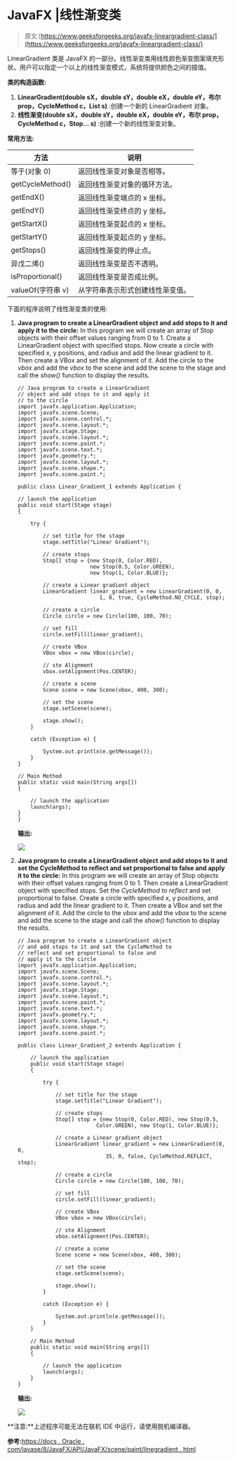 # JavaFX |线性渐变类

> 原文:[https://www.geeksforgeeks.org/javafx-lineargradient-class/](https://www.geeksforgeeks.org/javafx-lineargradient-class/)

LinearGradient 类是 JavaFX 的一部分。线性渐变类用线性颜色渐变图案填充形状。用户可以指定一个以上的线性渐变模式，系统将提供颜色之间的插值。

**类的构造函数:**

1.  **LinearGradient(double sX，double sY，double eX，double eY，布尔 prop，CycleMethod c，List s)** :创建一个新的 LinearGradient 对象。
2.  **线性渐变(double sX，double sY，double eX，double eY，布尔 prop，CycleMethod c，Stop… s)** :创建一个新的线性渐变对象。

**常用方法:**

| 方法 | 说明 |
| --- | --- |
| 等于(对象 0) | 返回线性渐变对象是否相等。 |
| getCycleMethod() | 返回线性渐变对象的循环方法。 |
| getEndX() | 返回线性渐变端点的 x 坐标。 |
| getEndY() | 返回线性渐变终点的 y 坐标。 |
| getStartX() | 返回线性渐变起点的 x 坐标。 |
| getStartY() | 返回线性渐变起点的 y 坐标。 |
| getStops() | 返回线性渐变的停止点。 |
| 异戊二烯() | 返回线性渐变是否不透明。 |
| isProportional() | 返回线性渐变是否成比例。 |
| valueOf(字符串 v) | 从字符串表示形式创建线性渐变值。 |

下面的程序说明了线性渐变类的使用:

1.  **Java program to create a LinearGradient object and add stops to it and apply it to the circle:** In this program we will create an array of Stop objects with their offset values ranging from 0 to 1\. Create a LinearGradient object with specified stops. Now create a circle with specified x, y positions, and radius and add the linear gradient to it. Then create a VBox and set the alignment of it. Add the circle to the *vbox* and add the *vbox* to the scene and add the scene to the stage and call the *show()* function to display the results.

    ```
    // Java program to create a LinearGradient 
    // object and add stops to it and apply it
    // to the circle
    import javafx.application.Application;
    import javafx.scene.Scene;
    import javafx.scene.control.*;
    import javafx.scene.layout.*;
    import javafx.stage.Stage;
    import javafx.scene.layout.*;
    import javafx.scene.paint.*;
    import javafx.scene.text.*;
    import javafx.geometry.*;
    import javafx.scene.layout.*;
    import javafx.scene.shape.*;
    import javafx.scene.paint.*;

    public class Linear_Gradient_1 extends Application {

    // launch the application
    public void start(Stage stage)
    {

        try {

            // set title for the stage
            stage.setTitle("Linear Gradient");

            // create stops
            Stop[] stop = {new Stop(0, Color.RED), 
                           new Stop(0.5, Color.GREEN), 
                           new Stop(1, Color.BLUE)};

            // create a Linear gradient object
            LinearGradient linear_gradient = new LinearGradient(0, 0,
                              1, 0, true, CycleMethod.NO_CYCLE, stop);

            // create a circle
            Circle circle = new Circle(100, 100, 70);

            // set fill
            circle.setFill(linear_gradient);

            // create VBox
            VBox vbox = new VBox(circle);

            // ste Alignment
            vbox.setAlignment(Pos.CENTER);

            // create a scene
            Scene scene = new Scene(vbox, 400, 300);

            // set the scene
            stage.setScene(scene);

            stage.show();
        }

        catch (Exception e) {

            System.out.println(e.getMessage());
        }
    }

    // Main Method
    public static void main(String args[])
    {

        // launch the application
        launch(args);
    }
    }
    ```

    **输出:**

    ![](img/2581772ec9dca3af25ae60183d897856.png)

2.  **Java program to create a LinearGradient object and add stops to it and set the CycleMethod to reflect and set proportional to false and apply it to the circle:** In this program we will create an array of Stop objects with their offset values ranging from 0 to 1\. Then create a LinearGradient object with specified stops. Set the *CycleMethod to reflect* and set proportional to false. Create a circle with specified x, y positions, and radius and add the linear gradient to it. Then create a VBox and set the alignment of it. Add the circle to the *vbox* and add the *vbox* to the scene and add the scene to the stage and call the *show()* function to display the results.

    ```
    // Java program to create a LinearGradient object 
    // and add stops to it and set the CycleMethod to
    // reflect and set proportional to false and 
    // apply it to the circle
    import javafx.application.Application;
    import javafx.scene.Scene;
    import javafx.scene.control.*;
    import javafx.scene.layout.*;
    import javafx.stage.Stage;
    import javafx.scene.layout.*;
    import javafx.scene.paint.*;
    import javafx.scene.text.*;
    import javafx.geometry.*;
    import javafx.scene.layout.*;
    import javafx.scene.shape.*;
    import javafx.scene.paint.*;

    public class Linear_Gradient_2 extends Application {

        // launch the application
        public void start(Stage stage)
        {

            try {

                // set title for the stage
                stage.setTitle("Linear Gradient");

                // create stops
                Stop[] stop = {new Stop(0, Color.RED), new Stop(0.5, 
                             Color.GREEN), new Stop(1, Color.BLUE)};

                // create a Linear gradient object
                LinearGradient linear_gradient = new LinearGradient(0, 0, 
                                35, 0, false, CycleMethod.REFLECT, stop);

                // create a circle
                Circle circle = new Circle(100, 100, 70);

                // set fill
                circle.setFill(linear_gradient);

                // create VBox
                VBox vbox = new VBox(circle);

                // ste Alignment
                vbox.setAlignment(Pos.CENTER);

                // create a scene
                Scene scene = new Scene(vbox, 400, 300);

                // set the scene
                stage.setScene(scene);

                stage.show();
            }

            catch (Exception e) {

                System.out.println(e.getMessage());
            }
        }

        // Main Method
        public static void main(String args[])
        {

            // launch the application
            launch(args);
        }
    }
    ```

    **输出:**

    ![](img/6adf0faace516e454f692c4045ab2966.png)

**注意:**上述程序可能无法在联机 IDE 中运行，请使用脱机编译器。

**参考:**[https://docs . Oracle . com/javase/8/JavaFX/API/JavaFX/scene/paint/linegradient . html](https://docs.oracle.com/javase/8/javafx/api/javafx/scene/paint/LinearGradient.html)